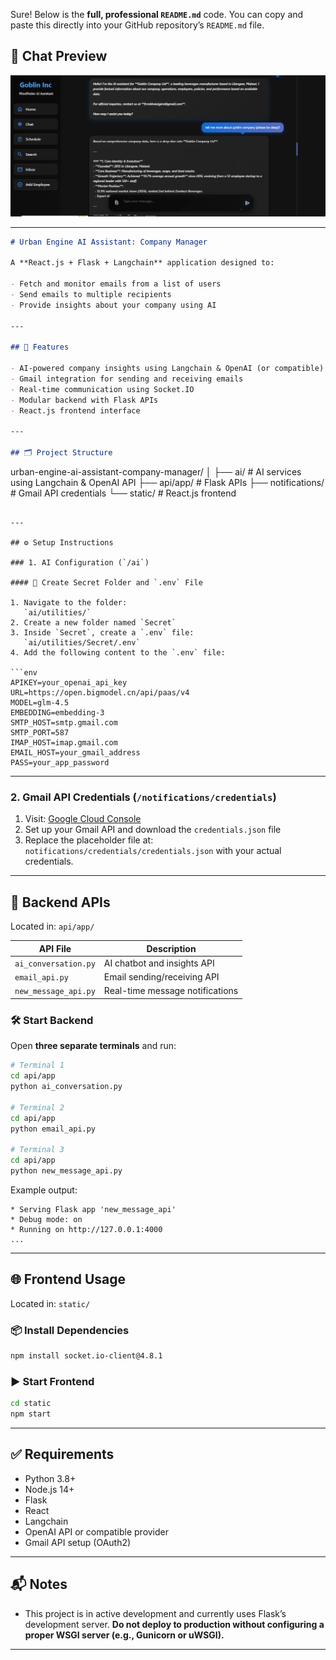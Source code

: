 Sure! Below is the **full, professional `README.md`** code. You can copy and paste this directly into your GitHub repository’s `README.md` file.
## 📸 Chat Preview

![Dashboard Screenshot](static/src/Capture.PNG)

---

```markdown
# Urban Engine AI Assistant: Company Manager

A **React.js + Flask + Langchain** application designed to:

- Fetch and monitor emails from a list of users  
- Send emails to multiple recipients  
- Provide insights about your company using AI

---

## 🚀 Features

- AI-powered company insights using Langchain & OpenAI (or compatible) models  
- Gmail integration for sending and receiving emails  
- Real-time communication using Socket.IO  
- Modular backend with Flask APIs  
- React.js frontend interface

---

## 🗂️ Project Structure

```

urban-engine-ai-assistant-company-manager/
│
├── ai/                 # AI services using Langchain & OpenAI API
├── api/app/           # Flask APIs
├── notifications/     # Gmail API credentials
└── static/            # React.js frontend

````

---

## ⚙️ Setup Instructions

### 1. AI Configuration (`/ai`)

#### 📁 Create Secret Folder and `.env` File

1. Navigate to the folder:  
   `ai/utilities/`
2. Create a new folder named `Secret`
3. Inside `Secret`, create a `.env` file:  
   `ai/utilities/Secret/.env`
4. Add the following content to the `.env` file:

```env
APIKEY=your_openai_api_key
URL=https://open.bigmodel.cn/api/paas/v4
MODEL=glm-4.5
EMBEDDING=embedding-3
SMTP_HOST=smtp.gmail.com
SMTP_PORT=587
IMAP_HOST=imap.gmail.com
EMAIL_HOST=your_gmail_address
PASS=your_app_password
````

---

### 2. Gmail API Credentials (`/notifications/credentials`)

1. Visit: [Google Cloud Console](https://console.cloud.google.com/)
2. Set up your Gmail API and download the `credentials.json` file
3. Replace the placeholder file at:
   `notifications/credentials/credentials.json`
   with your actual credentials.

---

## 🧠 Backend APIs

Located in: `api/app/`

| API File             | Description                     |
| -------------------- | ------------------------------- |
| `ai_conversation.py` | AI chatbot and insights API     |
| `email_api.py`       | Email sending/receiving API     |
| `new_message_api.py` | Real-time message notifications |

### 🛠️ Start Backend

Open **three separate terminals** and run:

```bash
# Terminal 1
cd api/app
python ai_conversation.py

# Terminal 2
cd api/app
python email_api.py

# Terminal 3
cd api/app
python new_message_api.py
```

Example output:

```
* Serving Flask app 'new_message_api'
* Debug mode: on
* Running on http://127.0.0.1:4000
...
```

---

## 🌐 Frontend Usage

Located in: `static/`

### 📦 Install Dependencies

```bash
npm install socket.io-client@4.8.1
```

### ▶️ Start Frontend

```bash
cd static
npm start
```

---

## ✅ Requirements

* Python 3.8+
* Node.js 14+
* Flask
* React
* Langchain
* OpenAI API or compatible provider
* Gmail API setup (OAuth2)

---

## 📬 Notes

* This project is in active development and currently uses Flask’s development server.
  **Do not deploy to production without configuring a proper WSGI server (e.g., Gunicorn or uWSGI).**

---
 



